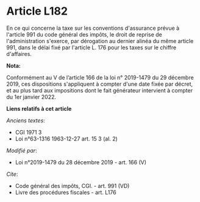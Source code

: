# Article L182

En ce qui concerne la taxe sur les conventions d'assurance prévue à l'article 991 du code général des impôts, le droit de
reprise de l'administration s'exerce, par dérogation au dernier alinéa du même article 991, dans le délai fixé par l'article
L. 176 pour les taxes sur le chiffre d'affaires.

**Nota:**

Conformément au V de l’article 166 de la loi n° 2019-1479 du 29 décembre 2019, ces dispositions s'appliquent à compter d'une
date fixée par décret, et au plus tard aux impositions dont le fait générateur intervient à compter du 1er janvier 2022.

**Liens relatifs à cet article**

_Anciens textes_:

  - CGI 1971 3
  - Loi n°63-1316 1963-12-27 art. 15 3 (al. 2)

_Modifié par_:

  - Loi n°2019-1479 du 28 décembre 2019 - art. 166 (V)

_Cite_:

  - Code général des impôts, CGI. - art. 991 (VD)
  - Livre des procédures fiscales - art. L176
